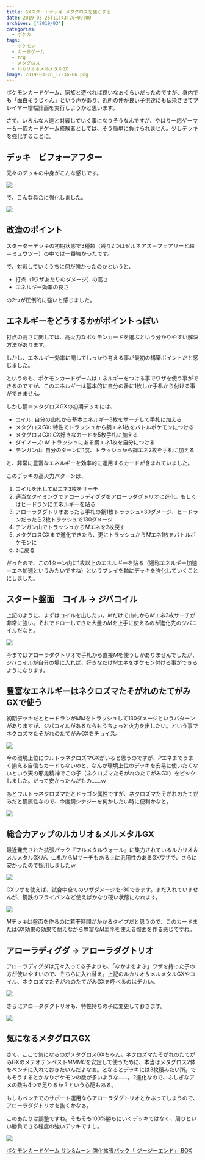 ```yaml
---
title: GXスタートデッキ メタグロスを強くする
date: 2019-03-25T11:43:20+09:00
archives: ["2019/03"]
categories:
  - ポケカ
tags:
  - ポケモン
  - カードゲーム
  - tcg
  - メタグロス
  - ルカリオ＆メルメタルGX
image: 2019-03-26_17-36-06.png
---
```

ポケモンカードゲーム、家族と遊べれば良いなぁぐらいだったのですが、身内でも「面白そうじゃん」という声があり、近所の仲が良い子供達にも伝染させてプレイヤー増幅計画を実行しようかと思います。

<!--more-->

さて、いろんな人達と対戦していく事になりそうなんですが、やはり一応ゲーマー＆一応カードゲーム経験者としては、そう簡単に負けられません。少しデッキを強化することに。

## デッキ　ビフォーアフター

元々のデッキの中身がこんな感じです。

[![](https://www.pokemon-card.com/deck/deckView.php/deckID/caxcYa-4rXwYJ-488c88.png)](https://www.pokemon-card.com/deck/confirm.html/deckID/caxcYa-4rXwYJ-488c88/)

で、こんな具合に強化しました。

[![](https://www.pokemon-card.com/deck/deckView.php/deckID/ESy2XR-ypK1zj-ppX3MM.png)](https://www.pokemon-card.com/deck/confirm.html/deckID/ESy2XR-ypK1zj-ppX3MM?viewMode=image)

## 改造のポイント

スターターデッキの初期状態で3種類（残り2つはゼルネアス＝フェアリーと超＝ミュウツー）の中では一番強かったです。

で、対戦していくうちに何が強かったのかというと、

- 打点（1ワザあたりのダメージ）の高さ
- エネルギー効率の良さ

の2つが圧倒的に強いと感じました。

## エネルギーをどうするかがポイントっぽい

打点の高さに関しては、高火力なポケモンカードを選ぶという分かりやすい解決方法があります。

しかし、エネルギー効率に関してしっかり考える事が最初の構築ポイントだと感じました。

というのも、ポケモンカードゲームはエネルギーをつける事でワザを使う事ができるのですが、このエネルギーは基本的に自分の番に1枚しか手札から付ける事ができません。

しかし鋼＝メタグロスGXの初期デッキには、

- コイル: 自分の山札から基本エネルギー3枚をサーチして手札に加える
- メタグロスGX: 特性でトラッシュから鋼エネ1枚をバトルポケモンにつける
- メタグロスGX: <i class="ptcg-e c">C</i><i class="ptcg-gx">X</i>好きなカードを5枚手札に加える
- ダイノーズ: <i class="ptcg-e m">M</i> トラッシュにある鋼エネ1枚を自分につける 
- テンガン山: 自分のターンに1度、トラッシュから鋼エネ2枚を手札に加える

と、非常に豊富なエネルギーを効率的に運用するカードが含まれていました。

このデッキの高火力パターンは、

1. コイルを出して<i class="ptcg-e m">M</i>エネ3枚をサーチ
2. 適当なタイミングでアローラディグダをアローラダグトリオに進化。もしくはヒードランにエネルギーを貼る
3. アローラダグトリオあったら手札の鋼1枚トラッシュ×30ダメージ、ヒードランだったら2枚トラッシュで130ダメージ
4. テンガン山でトラッシュから<i class="ptcg-e m">M</i>エネを2枚戻す
5. メタグロスGXまで進化できたら、更にトラッシュから<i class="ptcg-e m">M</i>エネ1枚をバトルポケモンに
6. 3に戻る

だったので、この1ターン内に1枚以上のエネルギーを貼る（通称エネルギー加速＝エネ加速というみたいですね）というプレイを軸にデッキを強化していくことにしました。

## スタート盤面　コイル -> ジバコイル

上記のように、まずはコイルを出したい。<i class="ptcg-e m">M</i>だけで山札から<i class="ptcg-e m">M</i>エネ3枚サーチが非常に強い。それでドローしてきた大量の<i class="ptcg-e m">M</i>を上手に使えるのが進化先のジバコイルだなと。

<img src="https://www.pokemon-card.com/assets/images/card_images/large/SM8b/035540_P_JIBAKOIRU.jpg" class="tcg-card">

今まではアローラダグトリオで手札から直接<i class="ptcg-e m">M</i>を使うしかありませんでしたが、ジバコイルが自分の場に入れば、好きなだけ<i class="ptcg-e m">M</i>エネをポケモン付ける事ができるようになります。

## 豊富なエネルギーはネクロズマたそがれのたてがみGXで使う

初期デッキだとヒードランが<i class="ptcg-e m">M</i><i class="ptcg-e m">M</i>をトラッシュして130ダメージというパターンがありますが、ジバコイルがあるならもうちょっと火力を出したい。という事でネクロズマたそがれのたてがみGXをチョイス。

<img src="https://www.pokemon-card.com/assets/images/card_images/large/SM8b/035546_P_NEKUROZUMATASOGARENOTATEGAMIGX.jpg" class="tcg-card">

今の環境上位にウルトラネクロズマGXがいると思うのですが、<i class="ptcg-e p">P</i>エネまでうまく揃える自信もカードもないのと、なんか環境上位のデッキを安易に使いたくないという天の邪鬼精神でこの子（ネクロズマたそがれのたてがみGX）をピックしました。だって安かったんだもの……ｗ

あとウルトラネクロズマだとドラゴン属性ですが、ネクロズマたそがれのたてがみだと鋼属性なので、今度鋼シナジーを何かしたい時に便利かなと。

<img src="https://www.pokemon-card.com/assets/images/card_images/large/SM8b/035564_P_URUTORANEKUROZUMAGX.jpg" class="tcg-card">

## 総合力アップのルカリオ＆メルメタルGX

最近発売された拡張パック『フルメタルウォール』に集力されているルカリオ＆メルメタルGXが、山札から<i class="ptcg-e m">M</i>サーチもある上に汎用性のあるGXワザで、さらに安かったので採用しましたｗ

<img src="https://www.pokemon-card.com/assets/images/card_images/large/SM9b/036285_P_RUKARIOMERUMETARUGX.jpg" class="tcg-card">

GXワザを使えば、試合中全てのワザダメージを-30できます。まだ入れていませんが、鋼鉄のフライパンなど使えばかなり硬い状態になれます。

<img src="https://www.pokemon-card.com/assets/images/card_images/large/SM8b/035584_T_KOUTETSUNOFURAIPAN.jpg" class="tcg-card">

<i class="ptcg-e m">M</i>デッキは盤面を作るのに若干時間がかかるタイプだと思うので、このカードまたはGX効果の効果で耐えながら豊富な<i class="ptcg-e m">M</i>エネを使える盤面を作る感じですね。

## アローラディグダ -> アローラダグトリオ

アローラディグダは元々入ってる子よりも、「なかまをよぶ」ワザを持った子の方が使いやすいので、そちらに入れ替え。上記のルカリオ＆メルメタルGXやコイル、ネクロズマたそがれのたてがみGXを呼べるのはデカい。

<img src="https://www.pokemon-card.com/assets/images/card_images/large/SM7a/035196_P_ARORADEIGUDA.jpg" class="tcg-card">

さらにアローダダグトリオも、特性持ちの子に変更しておきます。

<img src="https://www.pokemon-card.com/assets/images/card_images/large/SM9b/036287_P_ARORADAGUTORIO.jpg" class="tcg-card">

## 気になるメタグロスGX

さて、ここで気になるのがメタグロスGXちゃん。ネクロズマたそがれのたてがみGXのメテオテンペスト<i class="ptcg-e m">M</i><i class="ptcg-e m">M</i><i class="ptcg-e m">M</i><i class="ptcg-e c">C</i>を安定して使うために、本当はメタグロス2体をベンチに入れておきたいんだよなぁ。となるとデッキには3枚積みたい所。でもそうするとかなりポケモンの数が多いような……。2進化なので、ふしぎなアメの数も4つで足りるか？という心配もある。

もしもベンチでのサポート運用ならアローラダグトリオとかぶってしまうので、アローラダグトリオを抜くかなぁ。

このあたりは調整ですね。そもそも100%勝ちにいくデッキではなく、周りといい勝負できる程度の強いデッキですし。

<div class="amazfy">
<a href="https://www.amazon.co.jp/dp/B07KYWRWKY?tag=t4traw-22">
<img src="https://ws-fe.amazon-adsystem.com/widgets/q?_encoding=UTF8&ASIN=B07KYWRWKY&Format=_SL250_&ID=AsinImage&MarketPlace=JP&ServiceVersion=20070822&WS=1&tag=t4traw-22&language=ja_JP">
<p>ポケモンカードゲーム サン&ムーン 強化拡張パック「 ジージーエンド」 BOX</p>
</a>
</div>